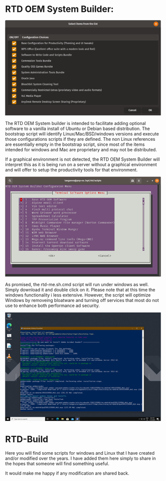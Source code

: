 # RTD OEM System Builder: 
![RTD Builder Screenshot](Media_files/Scr2.png?raw=true "Executing the Script")

The RTD OEM System builder is intended to facilitate adding optional software to a vanilla install of Ubuntu or Debian based distribution. The bootstrap script will identify Linux/Mac/BSD/windows versions and execute those configurations scripts if they are defined. The non Linux references are essentially empty in the bootstrap script, since most of the items intended for windows and Mac are proprietary and may not be distributed. 

If a graphical environment is not detected, the RTD OEM System Builder will interpret this as it is being run on a server without a graphical environment and will offer to setup the productivity tools for that environment. 

![RTD Builder Screenshot 2](Media_files/Scr-13-43-45.png?raw=true "Executing the Script")

As promised, the rtd-me.sh.cmd script will run under windows as well. Simply download it and double click on it. Please note that at this time the windows functionality i less extensive. However, the script will optimize Windows by removeing bloatware and turning off services that most do not use to enhance both performance ad security. 

![RTD Builder Screenshot 2](Media_files/Scr10.png?raw=true "Executing the Script in Windows")

# RTD-Build

Here you will find some scripts for windows and Linux that I have created and/or modified over the years. I have added them here simply to share in the hopes that someone will find something useful. 

It would make me happy if any modification are shared back. 

